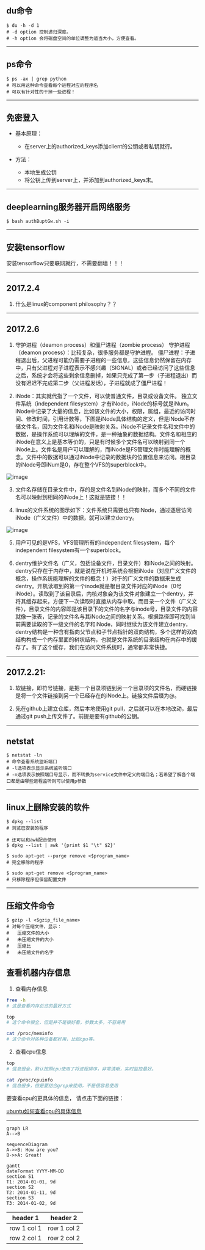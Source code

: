 ## du命令

```shell
$ du -h -d 1
# -d option 控制递归深度。
# -h option 会将磁盘空间的单位调整为适当大小，方便查看。
```
---


## ps命令

  ```shell
  $ ps -ax | grep python
  # 可以用这种命令查看每个进程对应的程序名
  # 可以有针对性的干掉一些进程！
  ```

---

## 免密登入

* 基本原理：
  * 在server上的authorized_keys添加client的公钥或者私钥就行。

* 方法：
  * 本地生成公钥
  * 将公钥上传到server上，并添加到authorized_keys末。


---

## deeplearning服务器开启网络服务

  ```shell
  $ bash authBuptGw.sh -i
  ```

---


## 安装tensorflow

安装tensorflow只要联网就行，不需要翻墙！！！

---



## 2017.2.4

1. 什么是linux的component philosophy？？

---

## 2017.2.6

1. 守护进程（deamon process）和僵尸进程（zombie process）
   守护进程（deamon process）：比较复杂，很多服务都是守护进程。
   僵尸进程：子进程退出后，父进程可能仍需要子进程的一些信息，这些信息仍然保留在内存中，只有父进程对子进程表示不感兴趣（SIGNAL）或者已经访问了这些信息之后，系统才会将这些剩余信息删掉，如果只完成了第一步（子进程退出）而没有迟迟不完成第二步（父进程发话），子进程就成了僵尸进程！


2. iNode：其实就代指了一个文件，可以使普通文件，目录或设备文件。
   独立文件系统（independent filesystem）才有iNode，iNode的标号就是iNum。iNode中记录了大量的信息，比如该文件的大小，权限，属组，最近的访问时间、修改时间，引用计数等，下图是iNode具体结构的定义，但是iNode不存储文件名，因为文件名和iNode是映射关系。iNode不记录文件名和文件中的数据，是操作系统可以理解的文件，是一种抽象的数据结构。文件名和相应的iNode在意义上是基本等价的，只是有时候多个文件名可以映射到同一个iNode上。文件名是用户可以理解的，而iNode是FS管理文件时能理解的概念。文件中的数据可以通过iNode中记录的数据块的位置信息来访问。根目录的iNode号即iNum是0，存在整个VFS的superblock中。

![image](http://note.youdao.com/yws/public/resource/f8d7e3dff6b1129ff4c32a7cbc985552/xmlnote/WEBRESOURCE2d2ada814394b31e541239df14f8e900/2106)



3. 文件名存储在目录文件中，存的是文件名到iNode的映射，而多个不同的文件名可以映射到相同的iNode上！这就是链接！！

4. linux的文件系统的图示如下：文件系统只需要也只有iNode，通过逐层访问iNode（广义文件）中的数据，就可以建立dentry。

 ![image](http://note.youdao.com/yws/public/resource/f8d7e3dff6b1129ff4c32a7cbc985552/xmlnote/WEBRESOURCE7149ccfe208e5413de5a4b4fbcfcd2e0/2112)


5. 用户可见的是VFS，VFS管理所有的independent filesystem，每个independent filesystem有一个superblock。

6. dentry维护文件名（广义，包括设备文件，目录文件）和iNode之间的映射。dentry只存在于内存中，就是说在开机时系统会根据iNode（对应广义文件的概念，操作系统能理解的文件的概念！）对于的广义文件的数据来生成dentry。开机读取到的第一个inode就是根目录文件对应的iNode（0号iNode）。读取到了该目录后，内核对象会为该文件对象建立一个dentry，并将其缓存起来，方便下一次读取时直接从内存中取。而目录一个文件（广义文件），目录文件的内容即是该目录下的文件的名字与inode号，目录文件的内容就像一张表，记录的文件名与其iNode之间的映射关系。根据路径即可找到当前需要读取的下一级文件的名字和iNode，同时继续为该文件建立dentry，dentry结构是一种含有指向父节点和子节点指针的双向结构，多个这样的双向结构构成一个内存里面的树状结构，也就是文件系统的目录结构在内存中的缓存了。有了这个缓存，我们在访问文件系统时，通常都非常快捷。


---


## 2017.2.21:

1.  软链接，即符号链接，是把一个目录项链到另一个目录项的文件名，而硬链接是将一个文件链接到另一个已经存在的iNode上。链接文件后缀为@。

2. 先在github上建立仓库，然后本地使用git pull，之后就可以在本地改动，最后通过git push上传文件了。前提是要有github的公钥。


---


## netstat

```shell
$ netstat -ln
# 命令查看系统监听端口
# -l选项表示显示系统监听端口
# -n选项表示按照端口号显示，而不转换为service文件中定义的端口名；若希望了解各个端口都是由哪些进程监听则可以使用p参数
```

---

## linux上删除安装的软件

```shell
$ dpkg --list
# 浏览已安装的程序

# 还可以和awk配合使用
$ dpkg --list | awk '{print $1 "\t" $2}'

$ sudo apt-get --purge remove <$program_name>
# 完全移除的程序

$ sudo apt-get remove <$program_name>
# 只移除程序但保留配置文件

```

---

## 压缩文件命令

```shell
$ gzip -l <$gzip_file_name>
# 对每个压缩文件，显示：
#   压缩文件的大小 
#   未压缩文件的大小 
#   压缩比 
#   未压缩文件的名字 

```


## 查看机器内存信息

1. 查看内存信息
```bash
free -h
# 这是查看内存总览的最好方式

top
# 这个命令很全，但是并不是很好看，参数太多，不容易用

cat /proc/meminfo
# 这个命令对各种设备都好用，比如cpu等。
```

2. 查看cpu信息
```bash
top
# 信息很全，默认按照cpu使用了将进程排序，非常清晰，实时监控最好。

cat /proc/cpuinfo
# 信息很多，但是要结合grep来使用，不是很容易使用
```
要查看cpu的更具体的信息，
请点击下面的链接：
 
[ubuntu如何查看cpu的具体信息](http://www.cnblogs.com/xd502djj/archive/2011/02/28/1967350.html)



---



```
graph LR
A-->B
```

```
sequenceDiagram
A->>B: How are you?
B->>A: Great!
```

```
gantt
dateFormat YYYY-MM-DD
section S1
T1: 2014-01-01, 9d
section S2
T2: 2014-01-11, 9d
section S3
T3: 2014-01-02, 9d
```



| header 1    | header 2    |
| ----------- | ----------- |
| row 1 col 1 | row 1 col 2 |
| row 2 col 1 | row 2 col 2 |
